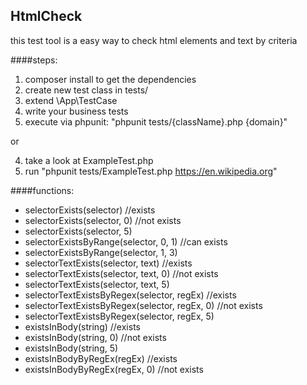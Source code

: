 ## HtmlCheck
this test tool is a easy way to check html elements and text by criteria

####steps:
1. composer install to get the dependencies
2. create new test class in tests/
3. extend \App\TestCase
4. write your business tests
5. execute via phpunit: "phpunit tests/{className}.php {domain}"

or

4. take a look at ExampleTest.php
5. run "phpunit tests/ExampleTest.php https://en.wikipedia.org"

####functions:
* selectorExists(selector) //exists
* selectorExists(selector, 0) //not exists
* selectorExists(selector, 5)
* selectorExistsByRange(selector, 0, 1) //can exists
* selectorExistsByRange(selector, 1, 3)
* selectorTextExists(selector, text) //exists
* selectorTextExists(selector, text, 0) //not exists
* selectorTextExists(selector, text, 5)
* selectorTextExistsByRegex(selector, regEx) //exists
* selectorTextExistsByRegex(selector, regEx, 0) //not exists
* selectorTextExistsByRegex(selector, regEx, 5)
* existsInBody(string) //exists
* existsInBody(string, 0) //not exists
* existsInBody(string, 5)
* existsInBodyByRegEx(regEx) //exists
* existsInBodyByRegEx(regEx, 0) //not exists
